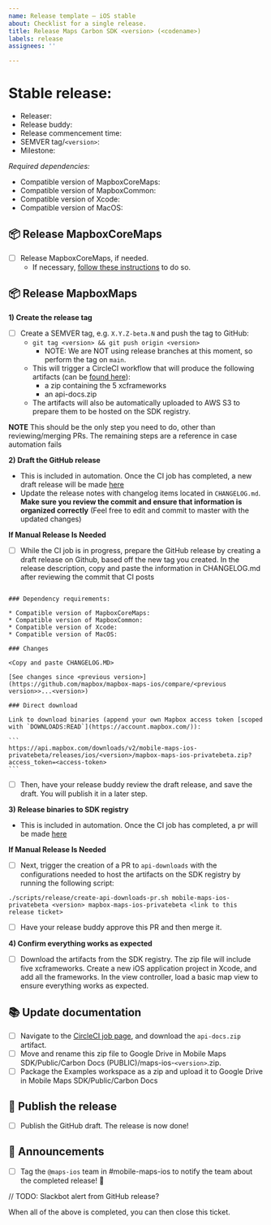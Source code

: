 ```yaml
---
name: Release template — iOS stable
about: Checklist for a single release.
title: Release Maps Carbon SDK <version> (<codename>)
labels: release
assignees: ''

---
```


# Stable release: <version>

- Releaser:
- Release buddy:
- Release commencement time:
- SEMVER tag/`<version>`:
- Milestone:

_Required dependencies:_

- Compatible version of MapboxCoreMaps:
- Compatible version of MapboxCommon:
- Compatible version of Xcode:
- Compatible version of MacOS:

## 📦 Release MapboxCoreMaps

- [ ] Release MapboxCoreMaps, if needed.
    * If necessary, [follow these instructions](https://github.com/mapbox/mapbox-gl-native-ios-internal#how-to-build-mapboxcoremaps-used-in-carbon-releases) to do so. 

## 📦 Release MapboxMaps

**1) Create the release tag**

- [ ] Create a SEMVER tag, e.g. `X.Y.Z-beta.N` and push the tag to GitHub: 
    - `git tag <version> && git push origin <version>`
        - NOTE: We are NOT using release branches at this moment, so perform the tag on `main`.
    - This will trigger a CircleCI workflow that will produce the following artifacts (can be [found here](https://app.circleci.com/pipelines/github/mapbox/mapbox-maps-ios)):
        - a zip containing the 5 xcframeworks
        - an api-docs.zip
    - The artifacts will also be automatically uploaded to AWS S3 to prepare them to be hosted on the SDK registry.
    
**NOTE** This should be the only step you need to do, other than reviewing/merging PRs. The remaining steps are a reference in case automation fails

**2) Draft the GitHub release**

* This is included in automation. Once the CI job has completed, a new draft release will be made [here](https://github.com/mapbox/mapbox-maps-ios/releases)
* Update the release notes with changelog items located in `CHANGELOG.md`. **Make sure you review the commit and ensure that information is organized correctly** (Feel free to edit and commit to master with the updated changes)

**If Manual Release Is Needed**
- [ ] While the CI job is in progress, prepare the GitHub release by creating a draft release on Github, based off the new tag you created. In the release description, copy and paste the information in CHANGELOG.md after reviewing the commit that CI posts

````

### Dependency requirements:

* Compatible version of MapboxCoreMaps:
* Compatible version of MapboxCommon:
* Compatible version of Xcode:
* Compatible version of MacOS:

### Changes

<Copy and paste CHANGELOG.MD>

[See changes since <previous version>](https://github.com/mapbox/mapbox-maps-ios/compare/<previous version>>...<version>)

### Direct download

Link to download binaries (append your own Mapbox access token [scoped with `DOWNLOADS:READ`](https://account.mapbox.com/)):

```
https://api.mapbox.com/downloads/v2/mobile-maps-ios-privatebeta/releases/ios/<version>/mapbox-maps-ios-privatebeta.zip?access_token=<access-token>
```
````

- [ ] Then, have your release buddy review the draft release, and save the draft. You will publish it in a later step.

**3) Release binaries to SDK registry**

* This is included in automation. Once the CI job has completed, a pr will be made [here](https://github.com/mapbox/api-downloads/pulls)

**If Manual Release Is Needed**
- [ ] Next, trigger the creation of a PR to `api-downloads` with the configurations needed to host the artifacts on the SDK registry by running the following script:

```
./scripts/release/create-api-downloads-pr.sh mobile-maps-ios-privatebeta <version> mapbox-maps-ios-privatebeta <link to this release ticket>
```

- [ ] Have your release buddy approve this PR and then merge it.

**4) Confirm everything works as expected**

- [ ] Download the artifacts from the SDK registry. The zip file will include five xcframeworks. Create a new iOS application project in Xcode, and add all the frameworks. In the view controller, load a basic map view to ensure everything works as expected.

## 📚 Update documentation

- [ ] Navigate to the [CircleCI job page](https://app.circleci.com/pipelines/github/mapbox/mapbox-maps-ios), and download the `api-docs.zip` artifact.
- [ ] Move and rename this zip file to Google Drive in Mobile Maps SDK/Public/Carbon Docs (PUBLIC)/maps-ios-`<version>`.zip.
- [ ] Package the Examples workspace as a zip and upload it to Google Drive in Mobile Maps SDK/Public/Carbon Docs

## 🚢 Publish the release

- [ ] Publish the GitHub draft. The release is now done!

## 📣 Announcements

- [ ] Tag the `@maps-ios` team in #mobile-maps-ios to notify the team about the completed release! 🎉

// TODO: Slackbot alert from GitHub release?

When all of the above is completed, you can then close this ticket.
